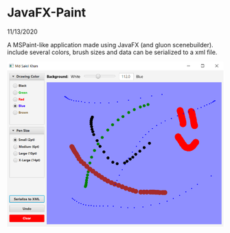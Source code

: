 # JavaFX-Paint
11/13/2020

A MSPaint-like application made using JavaFX (and gluon scenebuilder). include several colors, brush sizes and data can be serialized to a xml file.

![alt text](https://github.com/mdsakilkhan/JavaFX-Paint/blob/main/Screenshot.png)

